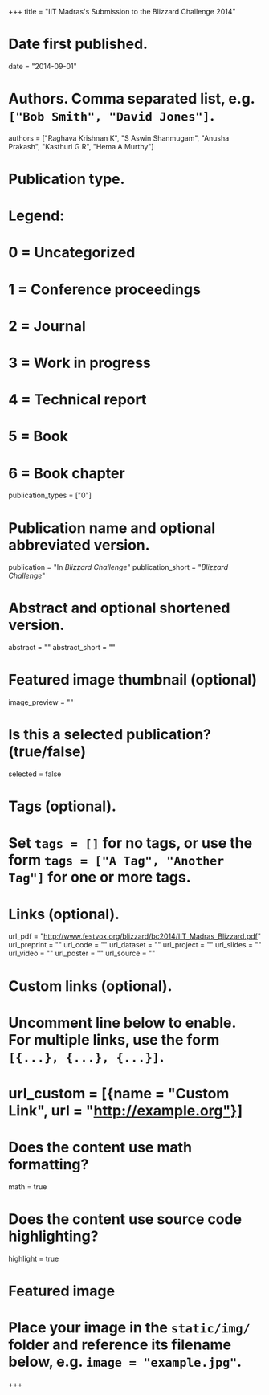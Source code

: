 +++
title = "IIT Madras's Submission to the Blizzard Challenge 2014"

# Date first published.
date = "2014-09-01"

# Authors. Comma separated list, e.g. `["Bob Smith", "David Jones"]`.
authors = ["Raghava Krishnan K", "S Aswin Shanmugam", "Anusha Prakash", "Kasthuri G R", "Hema A Murthy"]

# Publication type.
# Legend:
# 0 = Uncategorized
# 1 = Conference proceedings
# 2 = Journal
# 3 = Work in progress
# 4 = Technical report
# 5 = Book
# 6 = Book chapter
publication_types = ["0"]

# Publication name and optional abbreviated version.
publication = "In *Blizzard Challenge*"
publication_short = "*Blizzard Challenge*"

# Abstract and optional shortened version.
abstract = ""
abstract_short = ""

# Featured image thumbnail (optional)
image_preview = ""

# Is this a selected publication? (true/false)
selected = false

# Tags (optional).
#   Set `tags = []` for no tags, or use the form `tags = ["A Tag", "Another Tag"]` for one or more tags.

# Links (optional).
url_pdf = "http://www.festvox.org/blizzard/bc2014/IIT_Madras_Blizzard.pdf"
url_preprint = ""
url_code = ""
url_dataset = ""
url_project = ""
url_slides = ""
url_video = ""
url_poster = ""
url_source = ""

# Custom links (optional).
#   Uncomment line below to enable. For multiple links, use the form `[{...}, {...}, {...}]`.
# url_custom = [{name = "Custom Link", url = "http://example.org"}]

# Does the content use math formatting?
math = true

# Does the content use source code highlighting?
highlight = true

# Featured image
# Place your image in the `static/img/` folder and reference its filename below, e.g. `image = "example.jpg"`.

+++
